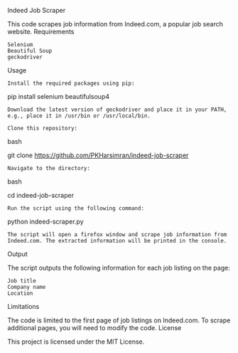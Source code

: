 Indeed Job Scraper

This code scrapes job information from Indeed.com, a popular job search website.
Requirements

    Selenium
    Beautiful Soup
    geckodriver

Usage

    Install the required packages using pip:

pip install selenium beautifulsoup4

    Download the latest version of geckodriver and place it in your PATH, e.g., place it in /usr/bin or /usr/local/bin.

    Clone this repository:

bash

git clone https://github.com/PKHarsimran/indeed-job-scraper

    Navigate to the directory:

bash

cd indeed-job-scraper

    Run the script using the following command:

python indeed-scraper.py

    The script will open a firefox window and scrape job information from Indeed.com. The extracted information will be printed in the console.

Output

The script outputs the following information for each job listing on the page:

    Job title
    Company name
    Location

Limitations

The code is limited to the first page of job listings on Indeed.com. To scrape additional pages, you will need to modify the code.
License

This project is licensed under the MIT License.
